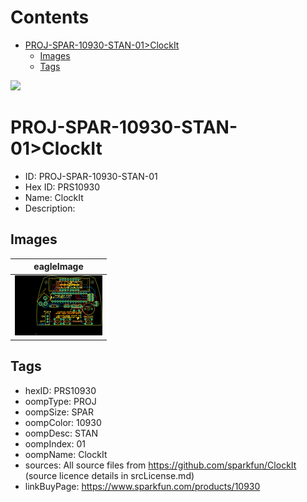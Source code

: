 



Contents
========

* [PROJ-SPAR-10930-STAN-01>ClockIt](#proj-spar-10930-stan-01clockit)
	* [Images](#images)
	* [Tags](#tags)
  
![][im]
# PROJ-SPAR-10930-STAN-01>ClockIt

- ID: PROJ-SPAR-10930-STAN-01
- Hex ID: PRS10930
- Name: ClockIt
- Description: 

## Images
  
  

|eagleImage|
| :---: |
|[![eagleImage](eagleImage_140.png)](eagleImage_600.png)|

## Tags

- hexID: PRS10930
- oompType: PROJ
- oompSize: SPAR
- oompColor: 10930
- oompDesc: STAN
- oompIndex: 01
- oompName: ClockIt
- sources: All source files from https://github.com/sparkfun/ClockIt (source licence details in srcLicense.md)
- linkBuyPage: https://www.sparkfun.com/products/10930



[im]: eagleImage_450.png
